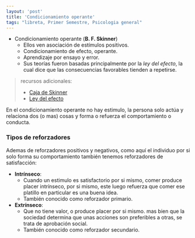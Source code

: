 ```yaml
---
layout: 'post'
title: 'Condicionamiento operante'
tags: "libreta, Primer Semestre, Psicologia general"
---
```


* Condicionamiento operante (__B. F. Skinner__)
	* Ellos ven asociación de estímulos positivos.
	* Condicionamiento de efecto, operante.
	* Aprendizaje por ensayo y error.
	* Sus teorías fueron basadas principalmente por la *ley del efecto*, la cual dice que las consecuencias favorables tienden a repetirse.

> recursos adicionales:
> 
> * [Caja de Skinner](https://en.wikipedia.org/wiki/Operant_conditioning_chamber)
> * [Ley del efecto](https://en.wikipedia.org/wiki/Law_of_effect)

En el condicionamiento operante no hay estimulo, la persona solo actúa y relaciona dos (o mas) cosas y forma o refuerza el comportamiento o conducta.

### Tipos de reforzadores

Ademas de reforzadores positivos y negativos, como aquí el individuo por si solo forma su comportamiento también tenemos reforzadores de satisfacción:

+ **Intrínseco**: 
	* Cuando un estimulo es satisfactorio por si mismo, comer produce placer intrínseco, por si mismo, este luego refuerza que comer ese platillo en particular es una buena idea.
	* También conocido como reforzador primario.
+ **Extrínseco**: 
	* Que no tiene valor, o produce placer por si mismo. mas bien que la sociedad determina que unas acciones son preferibles a otras, se trata de aprobación social.
	* También conocido como reforzador secundario.

